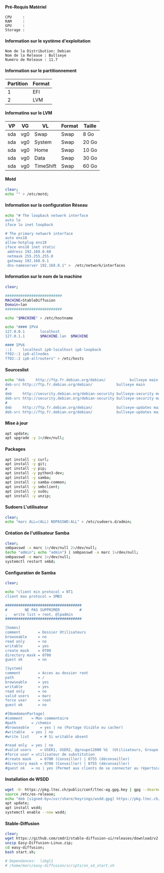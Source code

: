 #### Pré-Requis Matériel
```
CPU     :
RAM     :
GPU     :
Storage :
```

#### Information sur le système d'exploitation
```
Nom de la Distribution: Debian
Nom de la Release : Bullseye
Numéro de Release : 11.7
```

#### Information sur le partitionnement
| Partition | Format |
| --------- | ------ |
| 1         | EFI    |
| 2         | LVM    |

#### Informatino sur le LVM
| VP   | VG   | VL        | Format | Taille | 
| ---- | ---- | --------- | ------ | ------ |
| sda  | vg0  | Swap      | Swap   |  8 Go  |
| sda  | vg0  | System    | Swap   | 20 Go  |
| sda  | vg0  | Home      | Swap   | 10 Go  |
| sda  | vg0  | Data      | Swap   | 30 Go  |
| sda  | vg0  | TimeShift | Swap   | 60 Go  |


#### Motd
```bash
clear;
echo "" > /etc/motd;
```

#### Information sur la configuration Réseau
```bash
echo "# The loopback network interface
auto lo
iface lo inet loopback

# The primary network interface
auto ens18
allow-hotplug ens18
iface ens18 inet static
 address 192.168.0.60
 netmask 255.255.255.0
 gateway 192.168.0.1
 dns-nameserver 192.168.0.1" >  /etc/network/interfaces
```

#### Information sur le nom de la machine
```bash
clear;

##########################
MACHINE=StableDiffusion
Domain=lan
##########################

echo "$MACHINE" > /etc/hostname

echo "#### IPV4
127.0.0.1       localhost
127.0.1.1       $MACHINE.lan  $MACHINE

#### IPV6
::1     localhost ip6-localhost ip6-loopback
ff02::1 ip6-allnodes
ff02::2 ip6-allrouters" > /etc/hosts
```

#### Sourceslist
```bash
echo "deb     http://ftp.fr.debian.org/debian/           bullseye main non-free
deb-src http://ftp.fr.debian.org/debian/           bullseye main
#
deb     http://security.debian.org/debian-security bullseye-security main contrib
deb-src http://security.debian.org/debian-security bullseye-security main contrib
#
deb     http://ftp.fr.debian.org/debian/           bullseye-updates main contrib
deb-src http://ftp.fr.debian.org/debian/           bullseye-updates main contrib" > /etc/apt/sources.list;
```

#### Mise à jour
```bash
apt update;
apt upgrade -y 1>/dev/null;
```


#### Packages
```bash
apt install -y curl;
apt install -y git;
apt install -y pip;
apt install -y python3-dev;
apt install -y samba;
apt install -y samba-common;
apt install -y smbclient;
apt install -y sudo;
apt install -y unzip;
```

#### Sudoers L'utilisateur
```bash
clear;
echo "marc ALL=(ALL) NOPASSWD:ALL" > /etc/sudoers.d/admin;
```


#### Création de l'utilisateur Samba
```bash
clear;
smbpasswd -x marc 1>/dev/null 2>/dev/null;
(echo "admin"; echo "admin") | smbpasswd -a marc 1>/dev/null;
smbpasswd -e marc 1>/dev/null;
systemctl restart smbd;
```

#### Configuration de Samba
```bash
clear;

echo "client min protocol = NT1
client max protocol = SMB3

###################################
#        NE PAS SUPPRIMER         #
;   write list = root, @lpadmin	
###################################

[homes]
comment        = Dossier Utilisateurs 
browseable     = no 
read only      = no
writable       = yes
create mask    = 0700
directory mask = 0700
guest ok       = no

[System]
comment        = Acces au dossier root
path           = /
browseable     = yes
writable       = yes
read only      = no
valid users    = marc
force user     = root
guest ok       = no

#[NomdemonPartage]
#comment 	= Mon commentaire
#path		= /chemin
#browseable 	= yes | no (Partage Visible ou cacher)
#writable 	= yes | no 
#write list     = # Si writable absent

#read only 	= yes | no
#valid users 	= USER1, USER2, @groupe12000 %S  (Utilisateurs, Groupe ou Services autorisés)
#force user	= utilisateur de substitution
#create mask 	= 0700 (Conseiller) | 0755 (déconseiller)
#directory mask	= 0700 (Conseiller) | 0755 (déconseiller)			
#guest ok	= no | yes (Permet aux clients de se connecter au répertoire partagé sans fournir de mot de passe.)" >  /etc/samba/smb.conf; systemctl restart smbd;
```

#### Installation de WSDD
```bash
wget -O- https://pkg.ltec.ch/public/conf/ltec-ag.gpg.key | gpg --dearmour > /usr/share/keyrings/wsdd.gpg;
source /etc/os-release;
echo "deb [signed-by=/usr/share/keyrings/wsdd.gpg] https://pkg.ltec.ch/public/ ${UBUNTU_CODENAME:-${VERSION_CODENAME:-UNKNOWN}} main" > /etc/apt/sources.list.d/wsdd.list;
apt update;
apt install wsdd;
systemctl enable --now wsdd;
```


#### Stable-Diffusion
```bash
clear;
wget https://github.com/cmdr2/stable-diffusion-ui/releases/download/v2.5.24/Easy-Diffusion-Linux.zip;
unzip Easy-Diffusion-Linux.zip;
cd easy-diffusion;
bash start.sh;

# Dependances: 	libgl1
# /home/marc/easy-diffusion/scripts/on_sd_start.sh 
```
